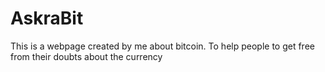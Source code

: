 # AskraBit
This is a webpage created by me about bitcoin. To help people to get free from their doubts about the currency
